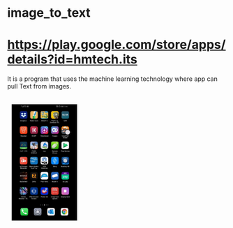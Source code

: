 # image_to_text
# https://play.google.com/store/apps/details?id=hmtech.its
It is a program that uses the machine learning technology where app can pull Text from images.

### <img src="/20200620_154559.gif" align="left" width="150" hspace="10" vspace="10">

